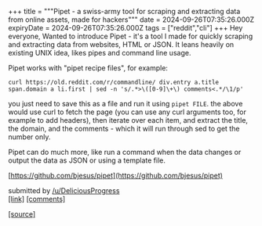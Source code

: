 +++
title = """Pipet - a swiss-army tool for scraping and extracting data from online assets, made for hackers"""
date = 2024-09-26T07:35:26.000Z
expiryDate = 2024-09-26T07:35:26.000Z
tags = ["reddit","cli"]
+++
Hey everyone, Wanted to introduce Pipet - it's a tool I made for quickly scraping and extracting data from websites, HTML or JSON. It leans heavily on existing UNIX idea, likes pipes and command line usage.

Pipet works with "pipet recipe files", for example:

    curl https://old.reddit.com/r/commandline/ div.entry a.title span.domain a li.first | sed -n 's/.*>\([0-9]\+\) comments<.*/\1/p' 

you just need to save this as a file and run it using `pipet FILE`. the above would use curl to fetch the page (you can use any curl arguments too, for example to add headers), then iterate over each item, and extract the title, the domain, and the comments - which it will run through sed to get the number only.

Pipet can do much more, like run a command when the data changes or output the data as JSON or using a template file.

[https://github.com/bjesus/pipet](https://github.com/bjesus/pipet)

submitted by [/u/DeliciousProgress](https://www.reddit.com/user/DeliciousProgress)  
[\[link\]](https://www.reddit.com/r/commandline/comments/1fpqp0s/pipet_a_swissarmy_tool_for_scraping_and/) [\[comments\]](https://www.reddit.com/r/commandline/comments/1fpqp0s/pipet_a_swissarmy_tool_for_scraping_and/)

[[source]](https://www.reddit.com/r/commandline/comments/1fpqp0s/pipet_a_swissarmy_tool_for_scraping_and/)
